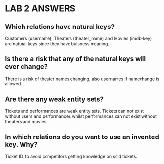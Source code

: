 <h1>LAB 2 ANSWERS</h1>

<h2>Which relations have natural keys?</h2>

Customers (username), Theaters (theater_name) and Movies (imdb-key) are natural keys since they have buisness meaning. 

<h2> Is there a risk that any of the natural keys will ever change?</h2>

There is a risk of theater names changing, also usernames if namechange is allowed. 

<h2>Are there any weak entity sets?</h2>

Tickets and performances are weak entity sets. Tickets can not exist without users and performances whilst performances can not exist without theaters and movies. 

<h2>In which relations do you want to use an invented key. Why?</h2>

Ticket ID, to avoid competitors getting knowledge on sold tickets. 

